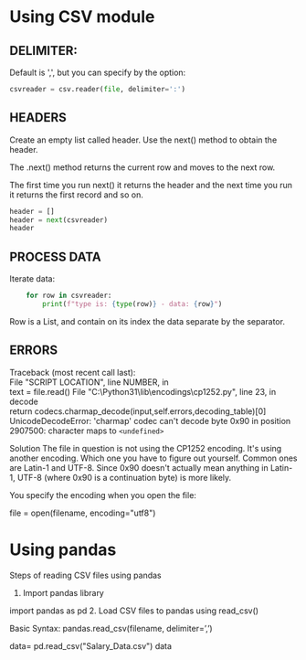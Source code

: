 # Using CSV module

## DELIMITER:
Default is ',', but you can specify by the option:
```python
csvreader = csv.reader(file, delimiter=':')
```

## HEADERS
Create an empty list called header. Use the next() method to obtain the header.

The .next() method returns the current row and moves to the next row.

The first time you run next() it returns the header and the next time you run it returns the first record and so on.
````python
header = []
header = next(csvreader)
header
````

## PROCESS DATA
Iterate data:
````python
    for row in csvreader:
        print(f"type is: {type(row)} - data: {row}")
````
Row is a List, and contain on its index the data separate by the separator.

## ERRORS

Traceback (most recent call last):  
   File "SCRIPT LOCATION", line NUMBER, in <module>  
     text = file.read()
   File "C:\Python31\lib\encodings\cp1252.py", line 23, in decode  
     return codecs.charmap_decode(input,self.errors,decoding_table)[0]
UnicodeDecodeError: 'charmap' codec can't decode byte 0x90 in position 2907500: character maps to `<undefined>`  


Solution
The file in question is not using the CP1252 encoding. It's using another encoding. Which one you have to figure out yourself. Common ones are Latin-1 and UTF-8. Since 0x90 doesn't actually mean anything in Latin-1, UTF-8 (where 0x90 is a continuation byte) is more likely.

You specify the encoding when you open the file:

file = open(filename, encoding="utf8")


# Using pandas
Steps of reading CSV files using pandas

1. Import pandas library

import pandas as pd
2. Load CSV files to pandas using read_csv()

Basic Syntax: pandas.read_csv(filename, delimiter=’,’)

data= pd.read_csv("Salary_Data.csv")
data